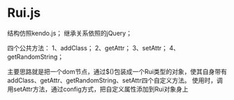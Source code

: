 Rui.js
======

结构仿照kendo.js；
继承关系依照的jQuery；

四个公共方法：
1、addClass；
2、getAttr；
3、setAttr；
4、getRandomString；

主要思路就是把一个dom节点，通过$()包装成一个Rui类型的对象，使其自身带有addClass、getAttr、getRandomString、setAttr四个自定义方法。
使用时，调用setAttr方法，通过config方式，把自定义属性添加到Rui对象身上
